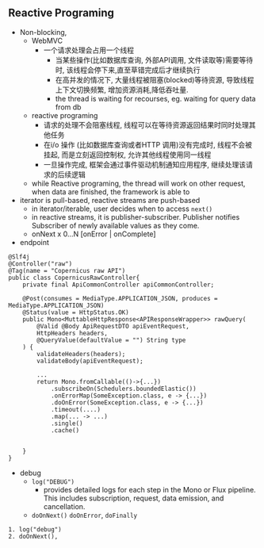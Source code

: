## Reactive Programing
- Non-blocking, 
  - WebMVC
    - 一个请求处理会占用一个线程
      - 当某些操作(比如数据库查询, 外部API调用, 文件读取等)需要等待时, 该线程会停下来,直至草错完成后才继续执行
      - 在高并发的情况下, 大量线程被阻塞(blocked)等待资源, 导致线程上下文切换频繁, 增加资源消耗,降低吞吐量.
      -  the thread is waiting for recourses, eg. waiting for query data from db
   - reactive programing
     - 请求的处理不会阻塞线程, 线程可以在等待资源返回结果时同时处理其他任务
     - 在i/o 操作 (比如数据库查询或者HTTP 调用)没有完成时, 线程不会被挂起, 而是立刻返回控制权, 允许其他线程使用同一线程
     - 一旦操作完成, 框架会通过事件驱动机制通知应用程序, 继续处理该请求的后续逻辑
    - while Reactive programing, the thread will work on other request, when data are finished, the framework is able to 
- iterator is pull-based, reactive streams are push-based
  - in iterator/iterable, user decides when to access `next()`
  - in reactive streams, it is publisher-subscriber. Publisher notifies Subscriber of newly available values as they come.
  - onNext x 0...N [onError | onComplete]
- endpoint
```
@Slf4j
@Controller("raw")
@Tag(name = "Copernicus raw API")
public class CopernicusRawController{
    private final ApiCommonController apiCommonController;

    @Post(consumes = MediaType.APPLICATION_JSON, produces = MediaType.APPLICATION_JSON)
    @Status(value = HttpStatus.OK)
    public Mono<MuttableHttpResponse<APIResponseWrapper>> rawQuery(
        @Valid @Body ApiRequestDTO apiEventRequest,
        HttpHeaders headers,
        @QueryValue(defaultValue = "") String type
    ) {
        validateHeaders(headers);
        validateBody(apiEventRequest);

        ...
        return Mono.fromCallable(()->{...})
            .subscribeOn(Schedulers.boundedElastic())
            .onErrorMap(SomeException.class, e -> {...})
            .doOnError(SomeException.class, e -> {...})
            .timeout(....)
            .map(... -> ...)
            .single()
            .cache()


    }
}
```

- debug
  - `log("DEBUG")`
    - provides detailed logs for each step in the Mono or Flux pipeline. This includes subscription, request, data emission, and cancellation.
  - `doOnNext()` `doOnError`, `doFinally`
```
1. log("debug")
2. doOnNext(), 
```